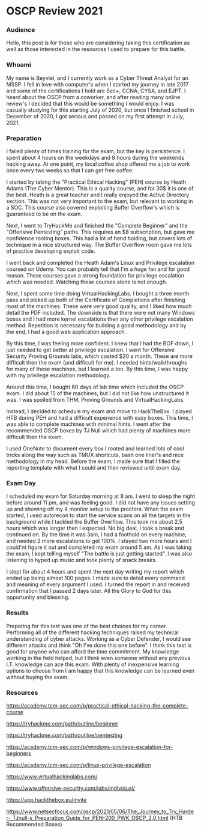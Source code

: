 # OSCP Review 2021

### Audience
Hello, this post is for those who are considering taking this certification as well as those interested in the resources I used to prepare for this battle.  

### Whoami

My name is Beyviel, and I currently work as a Cyber Threat Analyst for an MSSP. I fell in love with computer's when I started my journey in late 2017 and some of the certifications I hold are Sec+, CCNA, CYSA, and EJPT. I heard about the OSCP from a coworker, and after reading many online review's I decided that this would be something I would enjoy. I was casually studying for this starting July of 2020, but once I finished school in December of 2020, I got serious and passed on my first attempt in July, 2021. 

### Preparation 

I failed plenty of times training for the exam, but the key is persistence. I spent about 4 hours on the weekdays and 8 hours during the weekends hacking away. At one point, my local coffee shop offered me a job to work once every two weeks so that I can get free coffee. 

I started by taking the "Practical Ethical Hacking" (PEH) course by Heath Adams (The Cyber Mentor). This is a quality course, and for 30$ it is one of the best. Heath is a great teacher and I really enjoyed the Active Directory section. This was not very important to the exam, but relevant to working in a SOC. This course also covered exploiting Buffer Overflow's which is guaranteed to be on the exam. 

Next, I went to TryHackMe and finished the "Complete Beginner" and the "Offensive Pentesting" paths. This requires an $8 subscription, but gave me confidence rooting boxes. This had a lot of hand holding, but covers lots of technique in a nice structured way. The Buffer Overflow room gave me lots of practice developing exploit code.

I went back and completed the Heath Adam's Linux and Privilege escalation coursed on Udemy. You can probably tell that I'm a huge fan and for good reason. These courses gave a strong foundation for privilege escalation which was needed. Watching these courses alone is not enough. 

Next, I spent some time doing VirtualHackingLabs. I bought a three month pass and picked up both of the Certificate of Completions after finishing most of the machines. These were very good quality, and I liked how much detail the PDF included. The downside is that there were not many Windows boxes and I had more kernel escalations then any other privilege escalation method. Repetition is necessary for building a good methodology and by the end, I had a good web application approach.

By this time, I was feeling more confident. I knew that I had the BOF down, I just needed to get better at privilege escalation. 
I went for Offensive Security Proving Grounds labs, which costed $20 a month. These are more difficult then the exam (and difficult for me). I needed hints/walkthroughs for many of these machines, but I learned a ton. By this time, I was happy with my privilege escalation methodology. 

Around this time, I bought 60 days of lab time which included the OSCP exam. I did about 15 of the machines, but I did not like how unstructured it was. I was spoiled from THM, Proving Grounds and VirtualHackingLabs. 

Instead, I decided to schedule my exam and move to HackTheBox. I played HTB during PEH and had a difficult experience with easy boxes. This time, I was able to complete machines with minimal hints. I went after the recommended OSCP boxes by TJ Null which had plenty of machines more difficult then the exam.

I used OneNote to document every box I rooted and learned lots of cool tricks along the way such as TMUX shortcuts, bash one liner's and nice methodology in my head. Before the exam, I made sure that I filled the reporting template with what I could and then reviewed until exam day. 

### Exam Day
I scheduled my exam for Saturday morning at 8 am. I went to sleep the night before around 11 pm, and was feeling good. I did not have any issues setting up and showing off my 4 monitor setup to the proctors. When the exam started, I used autorecon to start the service scans on all the targets in the background while I tackled the Buffer Overflow. This took me about 2.5 hours which was longer then I expected. No big deal, I took a break and continued on. By the time it was 3am, I had a foothold on every machine, and needed 2 more escalations to get 100%. I stayed two more hours and I could'nt figure it out and completed my exam around 5 am. As I was taking the exam, I kept telling myself "The battle is just getting started". I was also listening to hyped up music and took plenty of snack breaks. 

I slept for about 4 hours and spent the next day writing my report which ended up being almost 100 pages. I made sure to detail every command and meaning of every argument I used. I turned the report in and received confirmation that I passed 2 days later. All the Glory to God for this opportunity and blessing.

### Results 

Preparing for this test was one of the best choices for my career. Performing all of the different hacking techniques raised my technical understanding of cyber attacks. Working as a Cyber Defender, I would see different attacks and think "Oh I've done this one before". I think this test is good for anyone who can afford the time commitment. My knowledge working in the field helped, but I think even someone without any previous I.T. knowledge can ace this exam. With plenty of inexpensive learning options to choose from I am happy that this knowledge can be learned even without buying the exam. 

### Resources

https://academy.tcm-sec.com/p/practical-ethical-hacking-the-complete-course

https://tryhackme.com/path/outline/beginner

https://tryhackme.com/path/outline/pentesting

https://academy.tcm-sec.com/p/windows-privilege-escalation-for-beginners

https://academy.tcm-sec.com/p/linux-privilege-escalation

https://www.virtualhackinglabs.com/

https://www.offensive-security.com/labs/individual/

https://app.hackthebox.eu/invite

https://www.netsecfocus.com/oscp/2021/05/06/The_Journey_to_Try_Harder-_TJnull-s_Preparation_Guide_for_PEN-200_PWK_OSCP_2.0.html (HTB Recommended Boxes)

